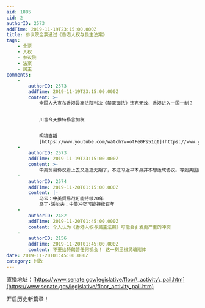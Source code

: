 ```yaml
---
aid: 1885
cid: 2
authorID: 2573
addTime: 2019-11-19T23:15:00.000Z
title: 参议院全票通过《香港人权与民主法案》
tags:
    - 全票
    - 人权
    - 参议院
    - 法案
    - 民主
comments:
    -
        authorID: 2573
        addTime: 2019-11-19T23:15:00.000Z
        content: >-
            全国人大宣布香港最高法院判决《禁蒙面法》违宪无效，香港进入一国一制？


            川普今天推特扬言加税


            明镜直播
            [https://www.youtube.com/watch?v=otFe0Ps51qI](https://www.youtube.com/watch?v=otFe0Ps51qI)
    -
        authorID: 2573
        addTime: 2019-11-19T23:15:00.000Z
        content: >-
            中美贸易协议看上去又遥遥无期了，不过习近平本身并不想达成协议。等到美国两党竞争性反共局面形成之后，贸易协议签不签对川普2020影响都不大了。
    -
        authorID: 2574
        addTime: 2019-11-20T01:15:00.000Z
        content: |-
            马云：中美贸易战可能持续20年  
            马丁·沃尔夫：中美冲突可能持续百年
    -
        authorID: 2482
        addTime: 2019-11-20T01:45:00.000Z
        content: 个人认为《香港人权与民主法案》可能会引发更严重的冲突
    -
        authorID: 2156
        addTime: 2019-11-20T01:45:00.000Z
        content: 不要给特朗普任何机会！ 这一刻里根灵魂附体
date: 2019-11-20T01:45:00.000Z
category: 时政
---
```


直播地址：[https://www.senate.gov/legislative/floor\_activity\_pail.htm](https://www.senate.gov/legislative/floor_activity_pail.htm)

开启历史新篇章！
